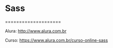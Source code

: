 # Sass 
====================

Alura: http://www.alura.com.br

Curso: https://www.alura.com.br/curso-online-sass
